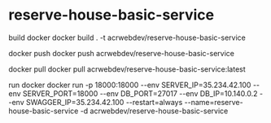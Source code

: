 # reserve-house-basic-service

build docker
docker build . -t acrwebdev/reserve-house-basic-service

docker push
docker push acrwebdev/reserve-house-basic-service

docker pull
docker pull acrwebdev/reserve-house-basic-service:latest

run docker
docker run -p 18000:18000 --env SERVER_IP=35.234.42.100 --env SERVER_PORT=18000 --env DB_PORT=27017 --env DB_IP=10.140.0.2 --env SWAGGER_IP=35.234.42.100 --restart=always --name=reserve-house-basic-service -d acrwebdev/reserve-house-basic-service
